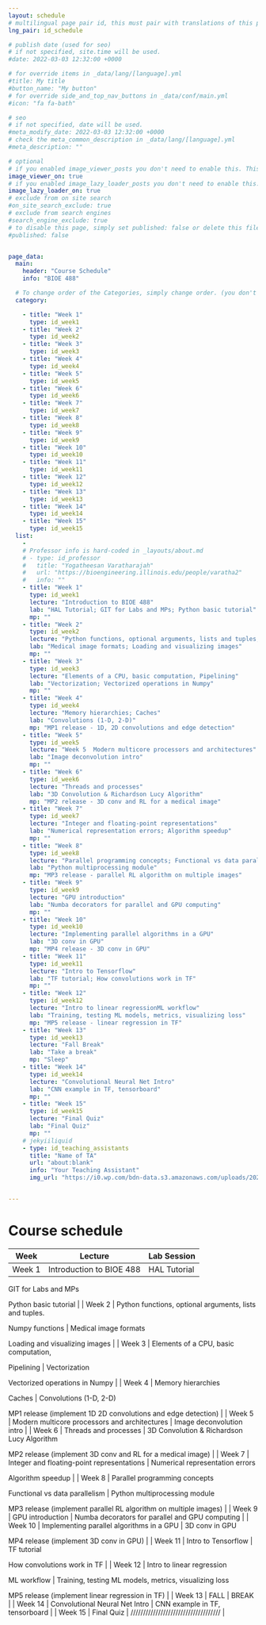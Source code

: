 ```yaml
---
layout: schedule
# multilingual page pair id, this must pair with translations of this page. (This name must be unique)
lng_pair: id_schedule

# publish date (used for seo)
# if not specified, site.time will be used.
#date: 2022-03-03 12:32:00 +0000

# for override items in _data/lang/[language].yml
#title: My title
#button_name: "My button"
# for override side_and_top_nav_buttons in _data/conf/main.yml
#icon: "fa fa-bath"

# seo
# if not specified, date will be used.
#meta_modify_date: 2022-03-03 12:32:00 +0000
# check the meta_common_description in _data/lang/[language].yml
#meta_description: ""

# optional
# if you enabled image_viewer_posts you don't need to enable this. This is only if image_viewer_posts = false
image_viewer_on: true
# if you enabled image_lazy_loader_posts you don't need to enable this. This is only if image_lazy_loader_posts = false
image_lazy_loader_on: true
# exclude from on site search
#on_site_search_exclude: true
# exclude from search engines
#search_engine_exclude: true
# to disable this page, simply set published: false or delete this file
#published: false


page_data:
  main:
    header: "Course Schedule"
    info: "BIOE 488"

  # To change order of the Categories, simply change order. (you don't need to change list order.)
  category:

    - title: "Week 1"
      type: id_week1
    - title: "Week 2"
      type: id_week2
    - title: "Week 3"
      type: id_week3
    - title: "Week 4"
      type: id_week4
    - title: "Week 5"
      type: id_week5
    - title: "Week 6"
      type: id_week6
    - title: "Week 7"
      type: id_week7
    - title: "Week 8"
      type: id_week8
    - title: "Week 9"
      type: id_week9
    - title: "Week 10"
      type: id_week10
    - title: "Week 11"
      type: id_week11
    - title: "Week 12"
      type: id_week12
    - title: "Week 13"
      type: id_week13
    - title: "Week 14"
      type: id_week14
    - title: "Week 15"
      type: id_week15
  list:
    -
    # Professor info is hard-coded in _layouts/about.md
    # - type: id_professor
    #   title: "Yogatheesan Varatharajah"
    #   url: "https://bioengineering.illinois.edu/people/varatha2"
    #   info: ""
    - title: "Week 1"
      type: id_week1
      lecture: "Introduction to BIOE 488"
      lab: "HAL Tutorial; GIT for Labs and MPs; Python basic tutorial"
      mp: ""
    - title: "Week 2"
      type: id_week2
      lecture: "Python functions, optional arguments, lists and tuples; Numpy functions"
      lab: "Medical image formats; Loading and visualizing images"
      mp: ""
    - title: "Week 3"
      type: id_week3
      lecture: "Elements of a CPU, basic computation, Pipelining"
      lab: "Vectorization; Vectorized operations in Numpy"
      mp: ""
    - title: "Week 4"
      type: id_week4
      lecture: "Memory hierarchies; Caches"
      lab: "Convolutions (1-D, 2-D)"
      mp: "MP1 release - 1D, 2D convolutions and edge detection"
    - title: "Week 5"
      type: id_week5
      lecture: "Week 5	Modern multicore processors and architectures"
      lab: "Image deconvolution intro"
      mp: ""
    - title: "Week 6"
      type: id_week6
      lecture: "Threads and processes"
      lab: "3D Convolution & Richardson Lucy Algorithm"
      mp: "MP2 release - 3D conv and RL for a medical image"
    - title: "Week 7"
      type: id_week7
      lecture: "Integer and floating-point representations"
      lab: "Numerical representation errors; Algorithm speedup"
      mp: ""
    - title: "Week 8"
      type: id_week8
      lecture: "Parallel programming concepts; Functional vs data parallelism"
      lab: "Python multiprocessing module"
      mp: "MP3 release - parallel RL algorithm on multiple images"
    - title: "Week 9"
      type: id_week9
      lecture: "GPU introduction"
      lab: "Numba decorators for parallel and GPU computing"
      mp: ""
    - title: "Week 10"
      type: id_week10
      lecture: "Implementing parallel algorithms in a GPU"
      lab: "3D conv in GPU"
      mp: "MP4 release - 3D conv in GPU"
    - title: "Week 11"
      type: id_week11
      lecture: "Intro to Tensorflow"
      lab: "TF tutorial; How convolutions work in TF"
      mp: ""
    - title: "Week 12"
      type: id_week12
      lecture: "Intro to linear regressionML workflow"
      lab: "Training, testing ML models, metrics, visualizing loss"
      mp: "MP5 release - linear regression in TF"
    - title: "Week 13"
      type: id_week13
      lecture: "Fall Break"
      lab: "Take a break"
      mp: "Sleep"
    - title: "Week 14"
      type: id_week14
      lecture: "Convolutional Neural Net Intro"
      lab: "CNN example in TF, tensorboard"
      mp: ""
    - title: "Week 15"
      type: id_week15
      lecture: "Final Quiz"
      lab: "Final Quiz"
      mp: ""
    # jekyiiliquid
    - type: id_teaching_assistants
      title: "Name of TA"
      url: "about:blank"
      info: "Your Teaching Assistant"
      img_url: "https://i0.wp.com/bdn-data.s3.amazonaws.com/uploads/2021/04/US-April-the-Giraffe-1.jpg"


---
```


# Course schedule


| Week    | Lecture                                                                  | Lab Session                                                                                             |
| ------- | ------------------------------------------------------------------------ | ------------------------------------------------------------------------------------------------------- |
| Week 1  | Introduction to BIOE 488                                                 | HAL Tutorial

GIT for Labs and MPs

Python basic tutorial                                               |
| Week 2  | Python functions, optional arguments, lists and tuples.

Numpy functions | Medical image formats

Loading and visualizing images                                                   |
| Week 3  | Elements of a CPU, basic computation,

Pipelining                        | Vectorization

Vectorized operations in Numpy                                                           |
| Week 4  | Memory hierarchies

Caches                                               | Convolutions (1-D, 2-D)

MP1 release (implement 1D 2D convolutions and edge detection)                  |
| Week 5  | Modern multicore processors and architectures                            | Image deconvolution intro                                                                               |
| Week 6  | Threads and processes                                                    | 3D Convolution & Richardson Lucy Algorithm

MP2 release (implement 3D conv and RL for a medical image)  |
| Week 7  | Integer and floating-point representations                               | Numerical representation errors

Algorithm speedup                                                      |
| Week 8  | Parallel programming concepts

Functional vs data parallelism            | Python multiprocessing module

MP3 release (implement parallel RL algorithm on multiple images)         |
| Week 9  | GPU introduction                                                         | Numba decorators for parallel and GPU computing                                                         |
| Week 10 | Implementing parallel algorithms in a GPU                                | 3D conv in GPU

MP4 release (implement 3D conv in GPU)                                                  |
| Week 11 | Intro to Tensorflow                                                      | TF tutorial

How convolutions work in TF                                                                |
| Week 12 | Intro to linear regression

ML workflow                                  | Training, testing ML models, metrics, visualizing loss

MP5 release (implement linear regression in TF) |
| Week 13 | FALL                                                                     | BREAK                                                                                                   |
| Week 14 | Convolutional Neural Net Intro                                           | CNN example in TF, tensorboard                                                                          |
| Week 15 | Final Quiz                                                               | ////////////////////////////////////                                                                    |
